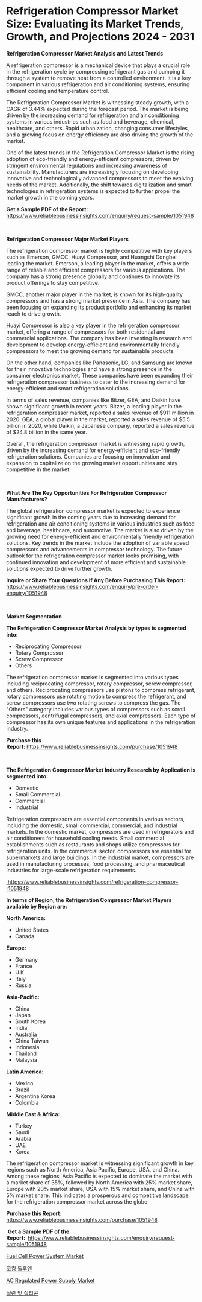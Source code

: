<p><h1>Refrigeration Compressor Market Size: Evaluating its Market Trends, Growth, and Projections 2024 - 2031</h1></p><p><strong>Refrigeration Compressor Market Analysis and Latest Trends</strong></p>
<p><p>A refrigeration compressor is a mechanical device that plays a crucial role in the refrigeration cycle by compressing refrigerant gas and pumping it through a system to remove heat from a controlled environment. It is a key component in various refrigeration and air conditioning systems, ensuring efficient cooling and temperature control.</p><p>The Refrigeration Compressor Market is witnessing steady growth, with a CAGR of 3.44% expected during the forecast period. The market is being driven by the increasing demand for refrigeration and air conditioning systems in various industries such as food and beverage, chemical, healthcare, and others. Rapid urbanization, changing consumer lifestyles, and a growing focus on energy efficiency are also driving the growth of the market.</p><p>One of the latest trends in the Refrigeration Compressor Market is the rising adoption of eco-friendly and energy-efficient compressors, driven by stringent environmental regulations and increasing awareness of sustainability. Manufacturers are increasingly focusing on developing innovative and technologically advanced compressors to meet the evolving needs of the market. Additionally, the shift towards digitalization and smart technologies in refrigeration systems is expected to further propel the market growth in the coming years.</p></p>
<p><strong>Get a Sample PDF of the Report:&nbsp;</strong> <a href="https://www.reliablebusinessinsights.com/enquiry/request-sample/1051948">https://www.reliablebusinessinsights.com/enquiry/request-sample/1051948</a></p>
<p>&nbsp;</p>
<p><strong>Refrigeration Compressor Major Market Players</strong></p>
<p><p>The refrigeration compressor market is highly competitive with key players such as Emerson, GMCC, Huayi Compressor, and Huangshi Dongbei leading the market. Emerson, a leading player in the market, offers a wide range of reliable and efficient compressors for various applications. The company has a strong presence globally and continues to innovate its product offerings to stay competitive.</p><p>GMCC, another major player in the market, is known for its high-quality compressors and has a strong market presence in Asia. The company has been focusing on expanding its product portfolio and enhancing its market reach to drive growth.</p><p>Huayi Compressor is also a key player in the refrigeration compressor market, offering a range of compressors for both residential and commercial applications. The company has been investing in research and development to develop energy-efficient and environmentally friendly compressors to meet the growing demand for sustainable products.</p><p>On the other hand, companies like Panasonic, LG, and Samsung are known for their innovative technologies and have a strong presence in the consumer electronics market. These companies have been expanding their refrigeration compressor business to cater to the increasing demand for energy-efficient and smart refrigeration solutions.</p><p>In terms of sales revenue, companies like Bitzer, GEA, and Daikin have shown significant growth in recent years. Bitzer, a leading player in the refrigeration compressor market, reported a sales revenue of $911 million in 2020. GEA, a global player in the market, reported a sales revenue of $5.5 billion in 2020, while Daikin, a Japanese company, reported a sales revenue of $24.8 billion in the same year.</p><p>Overall, the refrigeration compressor market is witnessing rapid growth, driven by the increasing demand for energy-efficient and eco-friendly refrigeration solutions. Companies are focusing on innovation and expansion to capitalize on the growing market opportunities and stay competitive in the market.</p></p>
<p>&nbsp;</p>
<p><strong>What Are The Key Opportunities For Refrigeration Compressor Manufacturers?</strong></p>
<p><p>The global refrigeration compressor market is expected to experience significant growth in the coming years due to increasing demand for refrigeration and air conditioning systems in various industries such as food and beverage, healthcare, and automotive. The market is also driven by the growing need for energy-efficient and environmentally friendly refrigeration solutions. Key trends in the market include the adoption of variable speed compressors and advancements in compressor technology. The future outlook for the refrigeration compressor market looks promising, with continued innovation and development of more efficient and sustainable solutions expected to drive further growth.</p></p>
<p><strong>Inquire or Share Your Questions If Any Before Purchasing This Report:</strong> <a href="https://www.reliablebusinessinsights.com/enquiry/pre-order-enquiry/1051948">https://www.reliablebusinessinsights.com/enquiry/pre-order-enquiry/1051948</a></p>
<p>&nbsp;</p>
<p><strong>Market Segmentation</strong></p>
<p><strong>The Refrigeration Compressor Market Analysis by types is segmented into:</strong></p>
<p><ul><li>Reciprocating Compressor</li><li>Rotary Compressor</li><li>Screw Compressor</li><li>Others</li></ul></p>
<p><p>The refrigeration compressor market is segmented into various types including reciprocating compressor, rotary compressor, screw compressor, and others. Reciprocating compressors use pistons to compress refrigerant, rotary compressors use rotating motion to compress the refrigerant, and screw compressors use two rotating screws to compress the gas. The "Others" category includes various types of compressors such as scroll compressors, centrifugal compressors, and axial compressors. Each type of compressor has its own unique features and applications in the refrigeration industry.</p></p>
<p><strong>Purchase this Report:&nbsp;</strong><a href="https://www.reliablebusinessinsights.com/purchase/1051948">https://www.reliablebusinessinsights.com/purchase/1051948</a></p>
<p>&nbsp;</p>
<p><strong>The Refrigeration Compressor Market Industry Research by Application is segmented into:</strong></p>
<p><ul><li>Domestic</li><li>Small Commercial</li><li>Commercial</li><li>Industrial</li></ul></p>
<p><p>Refrigeration compressors are essential components in various sectors, including the domestic, small commercial, commercial, and industrial markets. In the domestic market, compressors are used in refrigerators and air conditioners for household cooling needs. Small commercial establishments such as restaurants and shops utilize compressors for refrigeration units. In the commercial sector, compressors are essential for supermarkets and large buildings. In the industrial market, compressors are used in manufacturing processes, food processing, and pharmaceutical industries for large-scale refrigeration requirements.</p></p>
<p><a href="https://www.reliablebusinessinsights.com/refrigeration-compressor-r1051948">&nbsp;https://www.reliablebusinessinsights.com/refrigeration-compressor-r1051948</a></p>
<p><strong>In terms of Region, the Refrigeration Compressor Market Players available by Region are:</strong></p>
<p>
    <p> <strong> North America: </strong>
        <ul>
            <li>United States</li>
            <li>Canada</li>
        </ul>
        </p> 
    <p> <strong> Europe: </strong>
        <ul>
            <li>Germany</li>
            <li>France</li>
            <li>U.K.</li>
            <li>Italy</li>
            <li>Russia</li>
        </ul>
        </p> 
    <p> <strong> Asia-Pacific: </strong>
        <ul>
            <li>China</li>
            <li>Japan</li>
            <li>South Korea</li>
            <li>India</li>
            <li>Australia</li>
            <li>China Taiwan</li>
            <li>Indonesia</li>
            <li>Thailand</li>
            <li>Malaysia</li>
        </ul>
        </p> 
    <p> <strong> Latin America: </strong>
        <ul>
            <li>Mexico</li>
            <li>Brazil</li>
            <li>Argentina Korea</li>
            <li>Colombia</li>
        </ul>
        </p> 
    <p> <strong> Middle East & Africa: </strong>
        <ul>
            <li>Turkey</li>
            <li>Saudi</li>
            <li>Arabia</li>
            <li>UAE</li>
            <li>Korea</li>
        </ul>
    </p>
    </p>
<p><p>The refrigeration compressor market is witnessing significant growth in key regions such as North America, Asia Pacific, Europe, USA, and China. Among these regions, Asia Pacific is expected to dominate the market with a market share of 35%, followed by North America with 25% market share, Europe with 20% market share, USA with 15% market share, and China with 5% market share. This indicates a prosperous and competitive landscape for the refrigeration compressor market across the globe.</p></p>
<p><strong>Purchase this Report: </strong><a href="https://www.reliablebusinessinsights.com/purchase/1051948">https://www.reliablebusinessinsights.com/purchase/1051948</a></p>
<p>&nbsp;<strong>Get a Sample PDF of the Report:&nbsp;&nbsp;</strong><a href="https://www.reliablebusinessinsights.com/enquiry/request-sample/1051948">https://www.reliablebusinessinsights.com/enquiry/request-sample/1051948</a></p>
<p><strong></strong></p>
<p><p><a href="https://github.com/singletonthaxterkelliehr2df/Market-Research-Report-List-3/blob/main/fuel-cell-power-system-market.md">Fuel Cell Power System Market</a></p><p><a href="https://github.com/rrmadityapu/Market-Research-Report-List-1/blob/main/6543950162120.md">코킹 톨루엔</a></p><p><a href="https://github.com/ashman753/Market-Research-Report-List-1/blob/main/ac-regulated-power-supply-market.md">AC Regulated Power Supply Market</a></p><p><a href="https://github.com/vanessagrant665567/Market-Research-Report-List-1/blob/main/9832000162119.md">실란 및 실리콘</a></p></p>